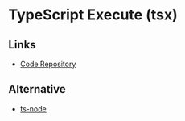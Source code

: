 # TypeScript Execute (tsx)

## Links

- [Code Repository](https://github.com/esbuild-kit/tsx)

## Alternative

- [ts-node](/ts-node.md)
